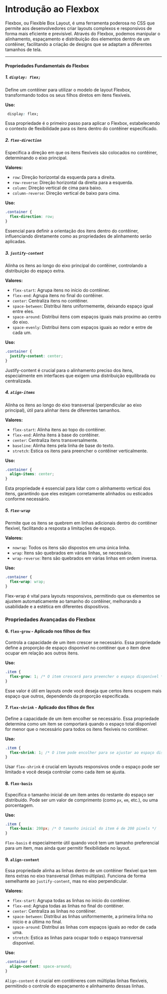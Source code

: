 # Introdução ao Flexbox
Flexbox, ou Flexible Box Layout, é uma ferramenta poderosa no CSS que permite aos desenvolvedores criar layouts complexos e responsivos de forma mais eficiente e previsível. Através do Flexbox, podemos manipular o alinhamento, espaçamento e distribuição dos elementos dentro de um contêiner, facilitando a criação de designs que se adaptam a diferentes tamanhos de tela.

---

#### Propriedades Fundamentais do Flexbox

##### 1. **`display: flex;`**
Define um contêiner para utilizar o modelo de layout Flexbox, transformando todos os seus filhos diretos em itens flexíveis.

**Uso:**
```css
 display: flex;
```
Essa propriedade é o primeiro passo para aplicar o Flexbox, estabelecendo o contexto de flexibilidade para os itens dentro do contêiner especificado.

##### 2. **`flex-direction`**
Especifica a direção em que os itens flexíveis são colocados no contêiner, determinando o eixo principal.

**Valores:**
- `row`: Direção horizontal da esquerda para a direita.
- `row-reverse`: Direção horizontal da direita para a esquerda.
- `column`: Direção vertical de cima para baixo.
- `column-reverse`: Direção vertical de baixo para cima.

**Uso:**
```css
.container {
  flex-direction: row;
}
```
Essencial para definir a orientação dos itens dentro do contêiner, influenciando diretamente como as propriedades de alinhamento serão aplicadas.

##### 3. **`justify-content`**
Alinha os itens ao longo do eixo principal do contêiner, controlando a distribuição do espaço extra.

**Valores:**
- `flex-start`: Agrupa itens no início do contêiner.
- `flex-end`: Agrupa itens no final do contêiner.
- `center`: Centraliza itens no contêiner.
- `space-between`: Distribui itens uniformemente, deixando espaço igual entre eles.
- `space-around`: Distribui itens com espaços iguais mais proximo ao centro do eixo.
- `space-evenly`: Distribui itens com espaços iguais ao redor e entre de cada um.

**Uso:**
```css
.container {
  justify-content: center;
}
```
Justify-content é crucial para o alinhamento preciso dos itens, especialmente em interfaces que exigem uma distribuição equilibrada ou centralizada.

##### 4. **`align-items`**
Alinha os itens ao longo do eixo transversal (perpendicular ao eixo principal), útil para alinhar itens de diferentes tamanhos.

**Valores:**
- `flex-start`: Alinha itens ao topo do contêiner.
- `flex-end`: Alinha itens à base do contêiner.
- `center`: Centraliza itens transversalmente.
- `baseline`: Alinha itens pela linha de base do texto.
- `stretch`: Estica os itens para preencher o contêiner verticalmente.

**Uso:**
```css
.container {
  align-items: center;
}
```
Esta propriedade é essencial para lidar com o alinhamento vertical dos itens, garantindo que eles estejam corretamente alinhados ou esticados conforme necessário.

##### 5. **`flex-wrap`**
Permite que os itens se quebrem em linhas adicionais dentro do contêiner flexível, facilitando a resposta a limitações de espaço.

**Valores:**
- `nowrap`: Todos os itens são dispostos em uma única linha.
- `wrap`: Itens são quebrados em várias linhas, se necessário.
- `wrap-reverse`: Itens são quebrados em várias linhas em ordem inversa.

**Uso:**
```css
.container {
  flex-wrap: wrap;
}
```
Flex-wrap é vital para layouts responsivos, permitindo que os elementos se ajustem automaticamente ao tamanho do contêiner, melhorando a usabilidade e a estética em diferentes dispositivos.

### Propriedades Avançadas do Flexbox

#### 6. **`flex-grow`** - Aplicado nos filhos de flex
Controla a capacidade de um item crescer se necessário. Essa propriedade define a proporção de espaço disponível no contêiner que o item deve ocupar em relação aos outros itens.

**Uso:**
```css
.item {
  flex-grow: 1; /* O item crescerá para preencher o espaço disponível */
}
```
Esse valor é útil em layouts onde você deseja que certos itens ocupem mais espaço que outros, dependendo da proporção especificada.

#### 7. **`flex-shrink`** - Aplicado dos filhos de flex
Define a capacidade de um item encolher se necessário. Essa propriedade determina como um item se comportará quando o espaço total disponível for menor que o necessário para todos os itens flexíveis no contêiner.

**Uso:**
```css
.item {
  flex-shrink: 1; /* O item pode encolher para se ajustar ao espaço disponível */
}
```
Usar `flex-shrink` é crucial em layouts responsivos onde o espaço pode ser limitado e você deseja controlar como cada item se ajusta.

#### 8. **`flex-basis`**
Especifica o tamanho inicial de um item antes do restante do espaço ser distribuído. Pode ser um valor de comprimento (como `px`, `em`, etc.), ou uma porcentagem.

**Uso:**
```css
.item {
  flex-basis: 200px; /* O tamanho inicial do item é de 200 pixels */
}
```
`Flex-basis` é especialmente útil quando você tem um tamanho preferencial para um item, mas ainda quer permitir flexibilidade no layout.

#### 9. **`align-content`**
Essa propriedade alinha as linhas dentro de um contêiner flexível que tem itens extras no eixo transversal (linhas múltiplas). Funciona de forma semelhante ao `justify-content`, mas no eixo perpendicular.

**Valores:**
- `flex-start`: Agrupa todas as linhas no início do contêiner.
- `flex-end`: Agrupa todas as linhas no final do contêiner.
- `center`: Centraliza as linhas no contêiner.
- `space-between`: Distribui as linhas uniformemente, a primeira linha no início e a última no final.
- `space-around`: Distribui as linhas com espaços iguais ao redor de cada uma.
- `stretch`: Estica as linhas para ocupar todo o espaço transversal disponível.

**Uso:**
```css
.container {
  align-content: space-around;
}
```
`Align-content` é crucial em contêineres com múltiplas linhas flexíveis, permitindo o controle do espaçamento e alinhamento dessas linhas.

